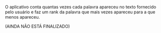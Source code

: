 O aplicativo conta quantas vezes cada palavra apareceu no texto fornecido pelo usuário
e faz um rank da palavra que mais vezes apareceu para a que menos apareceu.

(AINDA NÃO ESTÁ FINALIZADO)